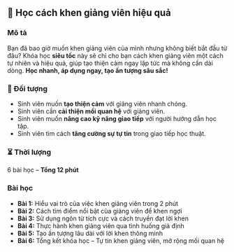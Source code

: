 ## 📌 Học cách khen giảng viên hiệu quả

### Mô tả  
Bạn đã bao giờ muốn khen giảng viên của mình nhưng không biết bắt đầu từ đâu? Khóa học **siêu tốc** này sẽ chỉ cho bạn cách khen giảng viên một cách tự nhiên và hiệu quả, giúp tạo thiện cảm ngay lập tức mà không cần dài dòng. **Học nhanh, áp dụng ngay, tạo ấn tượng sâu sắc!**

### 🎯 Đối tượng  
- Sinh viên muốn **tạo thiện cảm** với giảng viên nhanh chóng.
- Sinh viên cần **cải thiện mối quan hệ** với giảng viên.
- Sinh viên muốn **nâng cao kỹ năng giao tiếp** với người hướng dẫn học tập.
- Sinh viên tìm cách **tăng cường sự tự tin** trong giao tiếp học thuật.

### ⏳ Thời lượng  
6 bài học – **Tổng 12 phút**  

### Bài học  
- **Bài 1:** Hiểu vai trò của việc khen giảng viên trong 2 phút  
- **Bài 2:** Cách tìm điểm nổi bật của giảng viên để khen ngợi  
- **Bài 3:** Sử dụng ngôn từ tích cực và cách truyền đạt lời khen  
- **Bài 4:** Thực hành khen giảng viên qua tình huống giả định  
- **Bài 5:** Tạo ấn tượng lâu dài với lời khen thông minh  
- **Bài 6:** Tổng kết khóa học – Tự tin khen giảng viên, mở rộng mối quan hệ